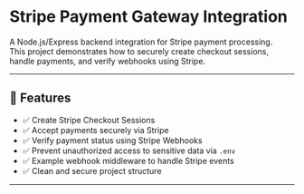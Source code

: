 # Stripe Payment Gateway Integration

A Node.js/Express backend integration for Stripe payment processing.  
This project demonstrates how to securely create checkout sessions, handle payments, and verify webhooks using Stripe.

---

## 🔹 Features

- ✅ Create Stripe Checkout Sessions
- ✅ Accept payments securely via Stripe
- ✅ Verify payment status using Stripe Webhooks
- ✅ Prevent unauthorized access to sensitive data via `.env`
- ✅ Example webhook middleware to handle Stripe events
- ✅ Clean and secure project structure

---

 
